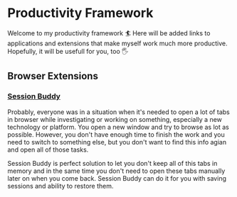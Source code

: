 # Productivity Framework

Welcome to my productivity framework 🏄 
Here will be added links to applications and extensions that make myself work much more productive.
Hopefully, it will be usefull for you, too 🖐

## Browser Extensions

### [Session Buddy](https://chrome.google.com/webstore/detail/session-buddy/edacconmaakjimmfgnblocblbcdcpbko?hl=en)

Probably, everyone was in a situation when it's needed to open a lot of tabs in browser while investigating or working on something, especially a new technology or platform. You open a new window and try to browse as lot as possible. However, you don't have enough time to finish the work and you need to switch to something else, but you don't want to find this info agian and open all of those tasks.

Session Buddy is perfect solution to let you don't keep all of this tabs in memory and in the same time you don't need to open these tabs manually later on when you come back. Session Buddy can do it for you with saving sessions and ability to restore them.
